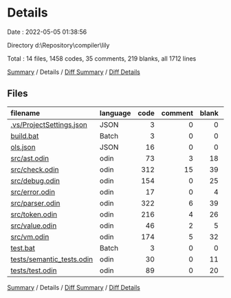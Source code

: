 # Details

Date : 2022-05-05 01:38:56

Directory d:\Repository\compiler\lily

Total : 14 files,  1458 codes, 35 comments, 219 blanks, all 1712 lines

[Summary](results.md) / Details / [Diff Summary](diff.md) / [Diff Details](diff-details.md)

## Files
| filename | language | code | comment | blank | total |
| :--- | :--- | ---: | ---: | ---: | ---: |
| [.vs/ProjectSettings.json](/.vs/ProjectSettings.json) | JSON | 3 | 0 | 0 | 3 |
| [build.bat](/build.bat) | Batch | 3 | 0 | 0 | 3 |
| [ols.json](/ols.json) | JSON | 16 | 0 | 0 | 16 |
| [src/ast.odin](/src/ast.odin) | odin | 73 | 3 | 18 | 94 |
| [src/check.odin](/src/check.odin) | odin | 312 | 15 | 39 | 366 |
| [src/debug.odin](/src/debug.odin) | odin | 154 | 0 | 25 | 179 |
| [src/error.odin](/src/error.odin) | odin | 17 | 0 | 4 | 21 |
| [src/parser.odin](/src/parser.odin) | odin | 322 | 6 | 39 | 367 |
| [src/token.odin](/src/token.odin) | odin | 216 | 4 | 26 | 246 |
| [src/value.odin](/src/value.odin) | odin | 46 | 2 | 5 | 53 |
| [src/vm.odin](/src/vm.odin) | odin | 174 | 5 | 32 | 211 |
| [test.bat](/test.bat) | Batch | 3 | 0 | 0 | 3 |
| [tests/semantic_tests.odin](/tests/semantic_tests.odin) | odin | 30 | 0 | 11 | 41 |
| [tests/test.odin](/tests/test.odin) | odin | 89 | 0 | 20 | 109 |

[Summary](results.md) / Details / [Diff Summary](diff.md) / [Diff Details](diff-details.md)